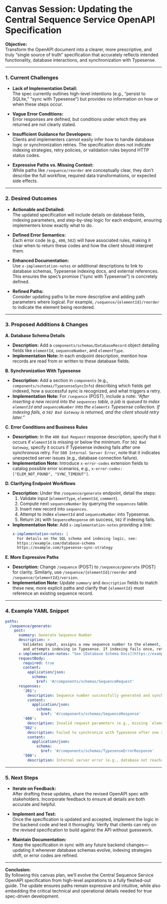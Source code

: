 

# **Canvas Session: Updating the Central Sequence Service OpenAPI Specification**

**Objective:**  
Transform the OpenAPI document into a clearer, more prescriptive, and truly “single source of truth” specification that accurately reflects intended functionality, database interactions, and synchronization with Typesense.

---

### 1. Current Challenges

- **Lack of Implementation Detail:**  
  The spec currently outlines high-level intentions (e.g., “persist to SQLite,” “sync with Typesense”) but provides no information on how or when these steps occur.
  
- **Vague Error Conditions:**  
  Error responses are defined, but conditions under which they are returned are not clearly stated.
  
- **Insufficient Guidance for Developers:**  
  Clients and implementers cannot easily infer how to handle database logic or synchronization retries. The specification does not indicate indexing strategies, retry policies, or validation rules beyond HTTP status codes.

- **Expressive Paths vs. Missing Context:**  
  While paths like `/sequence/reorder` are conceptually clear, they don’t describe the full workflow, required data transformations, or expected side effects.

---

### 2. Desired Outcomes

- **Actionable and Detailed:**  
  The updated specification will include details on database fields, indexing parameters, and step-by-step logic for each endpoint, ensuring implementers know exactly what to do.
  
- **Defined Error Semantics:**  
  Each error code (e.g., `400`, `502`) will have associated rules, making it clear when to return these codes and how the client should interpret them.
  
- **Enhanced Documentation:**  
  Use `x-implementation-notes` or additional descriptions to link to database schemas, Typesense indexing docs, and external references. This ensures the spec’s promise (“sync with Typesense”) is concretely defined.
  
- **Refined Paths:**  
  Consider updating paths to be more descriptive and adding path parameters where logical. For example, `/sequence/{elementId}/reorder` to indicate the element being reordered.

---

### 3. Proposed Additions & Changes

**A. Database Schema Details**  
- **Description:** Add a `components/schemas/DatabaseRecord` object detailing fields like `elementId`, `sequenceNumber`, and `elementType`.  
- **Implementation Note:** In each endpoint description, mention how records are read from or written to these database fields.

**B. Synchronization With Typesense**  
- **Description:** Add a section in `components` (e.g., `components/schemas/TypesenseSyncInfo`) describing which fields get indexed, how a successful sync is recognized, and what triggers a retry.  
- **Implementation Note:** For `/sequence` (POST), include a note: *“After inserting a new record into the `sequences` table, a job is queued to index `elementId` and `sequenceNumber` into the `elements` Typesense collection. If indexing fails, a `502 Bad Gateway` is returned, and the client should retry later.”*

**C. Error Conditions and Business Rules**  
- **Description:** In the `400 Bad Request` response description, specify that it occurs if `elementId` is missing or below the minimum. For `502 Bad Gateway`, specify it occurs if Typesense indexing fails after one synchronous retry. For `500 Internal Server Error`, note that it indicates unexpected server issues (e.g., database connection failure).  
- **Implementation Note:** Introduce `x-error-codes` extension fields to catalog possible error scenarios, e.g., `x-error-codes: ["ELEM_NOT_FOUND", "SYNC_TIMEOUT"]`.

**D. Clarifying Endpoint Workflows**  
- **Description:** Under the `/sequence/generate` endpoint, detail the steps:  
  1. Validate input (`elementType`, `elementId`, `comment`).  
  2. Compute next `sequenceNumber` by querying the `sequences` table.  
  3. Insert new record into `sequences`.  
  4. Attempt to index `elementId` and `sequenceNumber` into Typesense.  
  5. Return `201` with `SequenceResponse` on success, `502` if indexing fails.  
- **Implementation Note:** Add `x-implementation-notes` providing a link:  
  ```yaml
  x-implementation-notes: |
    For details on the SQL schema and indexing logic, see:
    https://example.com/database-schema
    https://example.com/typesense-sync-strategy
  ```

**E. More Expressive Paths**  
- **Description:** Change `/sequence` (POST) to `/sequence/generate` (POST) for clarity. Similarly, use `/sequence/{elementId}/reorder` and `/sequence/{elementId}/version`.  
- **Implementation Note:** Update `summary` and `description` fields to match these new, more explicit paths and clarify that `{elementId}` must reference an existing sequence record.

---

### 4. Example YAML Snippet

```yaml
paths:
  /sequence/generate:
    post:
      summary: Generate Sequence Number
      description: >
        Validates input, assigns a new sequence number to the element, persists it to SQLite,
        and attempts indexing in Typesense. If indexing fails once, returns 502.
      x-implementation-notes: "See [Database Schema Docs](https://example.com/db-schema) and [Typesense Sync Details](https://example.com/typesense-sync)."
      requestBody:
        required: true
        content:
          application/json:
            schema:
              $ref: '#/components/schemas/SequenceRequest'
      responses:
        '201':
          description: Sequence number successfully generated and synchronized.
          content:
            application/json:
              schema:
                $ref: '#/components/schemas/SequenceResponse'
        '400':
          description: Invalid request parameters (e.g., missing `elementId`).
        '502':
          description: Failed to synchronize with Typesense after one retry.
          content:
            application/json:
              schema:
                $ref: '#/components/schemas/TypesenseErrorResponse'
        '500':
          description: Internal server error (e.g., database not reachable).
```

---

### 5. Next Steps

- **Iterate on Feedback:**  
  After drafting these updates, share the revised OpenAPI spec with stakeholders. Incorporate feedback to ensure all details are both accurate and helpful.
  
- **Implement and Test:**  
  Once the specification is updated and accepted, implement the logic in the backend code and test it thoroughly. Verify that clients can rely on the revised specification to build against the API without guesswork.

- **Maintain Documentation:**  
  Keep the specification in sync with any future backend changes—updating it whenever database schemas evolve, indexing strategies shift, or error codes are refined.

---

**Conclusion:**  
By following this canvas plan, we’ll evolve the Central Sequence Service OpenAPI specification from high-level aspirations to a fully fleshed-out guide. The update ensures paths remain expressive and intuitive, while also embedding the critical technical and operational details needed for true spec-driven development.